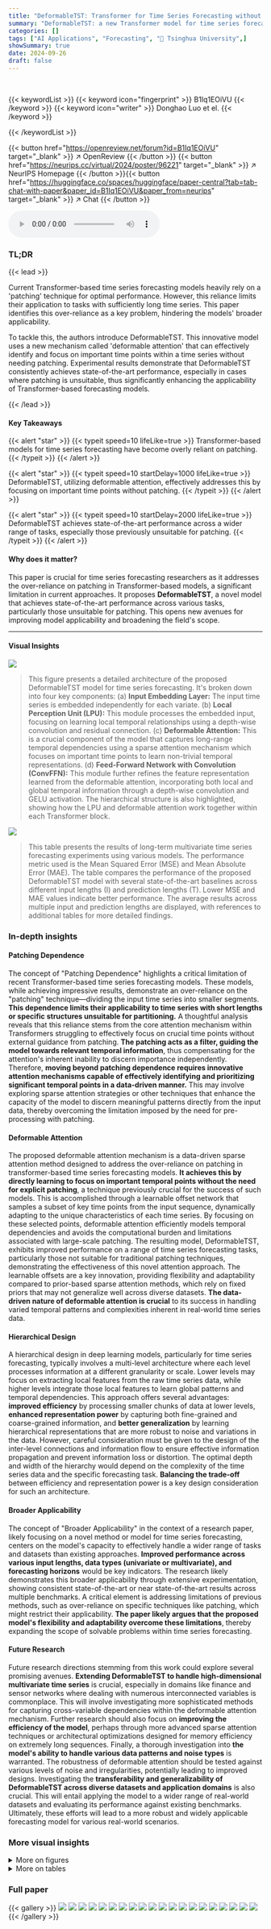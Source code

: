 ```yaml
---
title: "DeformableTST: Transformer for Time Series Forecasting without Over-reliance on Patching"
summary: "DeformableTST: a new Transformer model for time series forecasting that surpasses existing methods by reducing over-reliance on patching, enhancing performance and adaptability."
categories: []
tags: ["AI Applications", "Forecasting", "🏢 Tsinghua University",]
showSummary: true
date: 2024-09-26
draft: false
---
```


<br>

{{< keywordList >}}
{{< keyword icon="fingerprint" >}} B1Iq1EOiVU {{< /keyword >}}
{{< keyword icon="writer" >}} Donghao Luo et el. {{< /keyword >}}
 
{{< /keywordList >}}

{{< button href="https://openreview.net/forum?id=B1Iq1EOiVU" target="_blank" >}}
↗ OpenReview
{{< /button >}}
{{< button href="https://neurips.cc/virtual/2024/poster/96221" target="_blank" >}}
↗ NeurIPS Homepage
{{< /button >}}{{< button href="https://huggingface.co/spaces/huggingface/paper-central?tab=tab-chat-with-paper&paper_id=B1Iq1EOiVU&paper_from=neurips" target="_blank" >}}
↗ Chat
{{< /button >}}



<audio controls>
    <source src="https://ai-paper-reviewer.com/B1Iq1EOiVU/podcast.wav" type="audio/wav">
    Your browser does not support the audio element.
</audio>


### TL;DR


{{< lead >}}

Current Transformer-based time series forecasting models heavily rely on a 'patching' technique for optimal performance. However, this reliance limits their application to tasks with sufficiently long time series.  This paper identifies this over-reliance as a key problem, hindering the models' broader applicability.



To tackle this, the authors introduce DeformableTST.  This innovative model uses a new mechanism called 'deformable attention' that can effectively identify and focus on important time points within a time series without needing patching.  Experimental results demonstrate that DeformableTST consistently achieves state-of-the-art performance, especially in cases where patching is unsuitable, thus significantly enhancing the applicability of Transformer-based forecasting models.

{{< /lead >}}


#### Key Takeaways

{{< alert "star" >}}
{{< typeit speed=10 lifeLike=true >}} Transformer-based models for time series forecasting have become overly reliant on patching. {{< /typeit >}}
{{< /alert >}}

{{< alert "star" >}}
{{< typeit speed=10 startDelay=1000 lifeLike=true >}} DeformableTST, utilizing deformable attention, effectively addresses this by focusing on important time points without patching. {{< /typeit >}}
{{< /alert >}}

{{< alert "star" >}}
{{< typeit speed=10 startDelay=2000 lifeLike=true >}} DeformableTST achieves state-of-the-art performance across a wider range of tasks, especially those previously unsuitable for patching. {{< /typeit >}}
{{< /alert >}}

#### Why does it matter?
This paper is crucial for time series forecasting researchers as it addresses the over-reliance on patching in Transformer-based models, a significant limitation in current approaches.  It proposes **DeformableTST**, a novel model that achieves state-of-the-art performance across various tasks, particularly those unsuitable for patching.  This opens new avenues for improving model applicability and broadening the field's scope.

------
#### Visual Insights



![](https://ai-paper-reviewer.com/B1Iq1EOiVU/figures_3_1.jpg)

> This figure presents a detailed architecture of the proposed DeformableTST model for time series forecasting.  It's broken down into four key components: (a) **Input Embedding Layer:** The input time series is embedded independently for each variate. (b) **Local Perception Unit (LPU):** This module processes the embedded input, focusing on learning local temporal relationships using a depth-wise convolution and residual connection. (c) **Deformable Attention:** This is a crucial component of the model that captures long-range temporal dependencies using a sparse attention mechanism which focuses on important time points to learn non-trivial temporal representations. (d) **Feed-Forward Network with Convolution (ConvFFN):** This module further refines the feature representation learned from the deformable attention, incorporating both local and global temporal information through a depth-wise convolution and GELU activation.  The hierarchical structure is also highlighted, showing how the LPU and deformable attention work together within each Transformer block.





![](https://ai-paper-reviewer.com/B1Iq1EOiVU/tables_6_1.jpg)

> This table presents the results of long-term multivariate time series forecasting experiments using various models.  The performance metric used is the Mean Squared Error (MSE) and Mean Absolute Error (MAE).  The table compares the performance of the proposed DeformableTST model with several state-of-the-art baselines across different input lengths (I) and prediction lengths (T).  Lower MSE and MAE values indicate better performance. The average results across multiple input and prediction lengths are displayed, with references to additional tables for more detailed findings. 





### In-depth insights


#### Patching Dependence
The concept of "Patching Dependence" highlights a critical limitation of recent Transformer-based time series forecasting models.  These models, while achieving impressive results, demonstrate an over-reliance on the "patching" technique—dividing the input time series into smaller segments. **This dependence limits their applicability to time series with short lengths or specific structures unsuitable for partitioning.**  A thoughtful analysis reveals that this reliance stems from the core attention mechanism within Transformers struggling to effectively focus on crucial time points without external guidance from patching.  **The patching acts as a filter, guiding the model towards relevant temporal information**, thus compensating for the attention's inherent inability to discern importance independently.  Therefore, **moving beyond patching dependence requires innovative attention mechanisms capable of effectively identifying and prioritizing significant temporal points in a data-driven manner.** This may involve exploring sparse attention strategies or other techniques that enhance the capacity of the model to discern meaningful patterns directly from the input data, thereby overcoming the limitation imposed by the need for pre-processing with patching.

#### Deformable Attention
The proposed deformable attention mechanism is a data-driven sparse attention method designed to address the over-reliance on patching in transformer-based time series forecasting models.  **It achieves this by directly learning to focus on important temporal points without the need for explicit patching**, a technique previously crucial for the success of such models. This is accomplished through a learnable offset network that samples a subset of key time points from the input sequence, dynamically adapting to the unique characteristics of each time series. By focusing on these selected points, deformable attention efficiently models temporal dependencies and avoids the computational burden and limitations associated with large-scale patching. The resulting model, DeformableTST, exhibits improved performance on a range of time series forecasting tasks, particularly those not suitable for traditional patching techniques, demonstrating the effectiveness of this novel attention approach. The learnable offsets are a key innovation, providing flexibility and adaptability compared to prior-based sparse attention methods, which rely on fixed priors that may not generalize well across diverse datasets. **The data-driven nature of deformable attention is crucial** to its success in handling varied temporal patterns and complexities inherent in real-world time series data.

#### Hierarchical Design
A hierarchical design in deep learning models, particularly for time series forecasting, typically involves a multi-level architecture where each level processes information at a different granularity or scale.  Lower levels may focus on extracting local features from the raw time series data, while higher levels integrate those local features to learn global patterns and temporal dependencies. This approach offers several advantages: **improved efficiency** by processing smaller chunks of data at lower levels, **enhanced representation power** by capturing both fine-grained and coarse-grained information, and **better generalization** by learning hierarchical representations that are more robust to noise and variations in the data. However, careful consideration must be given to the design of the inter-level connections and information flow to ensure effective information propagation and prevent information loss or distortion. The optimal depth and width of the hierarchy would depend on the complexity of the time series data and the specific forecasting task.  **Balancing the trade-off** between efficiency and representation power is a key design consideration for such an architecture.

#### Broader Applicability
The concept of "Broader Applicability" in the context of a research paper, likely focusing on a novel method or model for time series forecasting, centers on the model's capacity to effectively handle a wider range of tasks and datasets than existing approaches.  **Improved performance across various input lengths, data types (univariate or multivariate), and forecasting horizons** would be key indicators.  The research likely demonstrates this broader applicability through extensive experimentation, showing consistent state-of-the-art or near state-of-the-art results across multiple benchmarks.  A critical element is addressing limitations of previous methods, such as over-reliance on specific techniques like patching, which might restrict their applicability.  **The paper likely argues that the proposed model's flexibility and adaptability overcome these limitations**, thereby expanding the scope of solvable problems within time series forecasting.

#### Future Research
Future research directions stemming from this work could explore several promising avenues.  **Extending DeformableTST to handle high-dimensional multivariate time series** is crucial, especially in domains like finance and sensor networks where dealing with numerous interconnected variables is commonplace. This will involve investigating more sophisticated methods for capturing cross-variable dependencies within the deformable attention mechanism.  Further research should also focus on **improving the efficiency of the model**, perhaps through more advanced sparse attention techniques or architectural optimizations designed for memory efficiency on extremely long sequences.  Finally, a thorough investigation into **the model's ability to handle various data patterns and noise types** is warranted. The robustness of deformable attention should be tested against various levels of noise and irregularities, potentially leading to improved designs.  Investigating the **transferability and generalizability of DeformableTST across diverse datasets and application domains** is also crucial. This will entail applying the model to a wider range of real-world datasets and evaluating its performance against existing benchmarks.  Ultimately, these efforts will lead to a more robust and widely applicable forecasting model for various real-world scenarios.


### More visual insights

<details>
<summary>More on figures
</summary>


![](https://ai-paper-reviewer.com/B1Iq1EOiVU/figures_4_1.jpg)

> This figure illustrates the deformable attention mechanism. (a) shows the process from both tensor and coordinate views. The input feature series X first samples a few important time points based on learnable offsets. Then these sampled points are fed to key and value projections (K, V), while X is projected to queries Q. Finally, multi-head attention is applied to Q, K, and V to get the output O. (b) shows the structure of the offset network that generates the offsets.  It consists of a depthwise convolution followed by a pointwise convolution, using GELU activation and producing offsets ∆T.


![](https://ai-paper-reviewer.com/B1Iq1EOiVU/figures_5_1.jpg)

> The left part of the figure is a radar chart comparing the performance of DeformableTST against other state-of-the-art models across various time series forecasting tasks: univariate short-term forecasting (SMAPE), multivariate short-term forecasting (MSE), long-term forecasting with input lengths 96, 384, and 768 (MSE).  The right part shows a line graph illustrating how the MSE changes for each model with different input lengths. This visualization helps understand the model's adaptability to various input lengths and task types, especially highlighting DeformableTST's consistent superior performance.


![](https://ai-paper-reviewer.com/B1Iq1EOiVU/figures_8_1.jpg)

> This ablation study visualizes the effect of each design choice made to improve PatchTST and arrive at DeformableTST.  It shows the impact of removing patching, adding a hierarchical structure, incorporating deformable attention, and adding local enhancement modules on both model performance (MSE) and memory usage. The results demonstrate that each addition contributes to improved performance and efficiency.


![](https://ai-paper-reviewer.com/B1Iq1EOiVU/figures_19_1.jpg)

> This figure presents a comparison of the model's performance against other state-of-the-art models on various time series forecasting tasks.  The left panel shows a performance comparison across different datasets, illustrating the model's consistent superiority. The right panel visualizes performance as a function of input length, demonstrating the model's adaptability and effectiveness even with shorter sequences, which is a key advantage over models that heavily rely on patching.


![](https://ai-paper-reviewer.com/B1Iq1EOiVU/figures_20_1.jpg)

> The figure visualizes the effective receptive fields (ERFs) of the PatchTST model with and without patching.  The ERF shows which time points the model focuses on when extracting temporal representations.  The visualization demonstrates that when using patching (dividing the time series into patches), PatchTST concentrates attention on a smaller set of important time points, achieving better performance.  In contrast, without patching, the model's attention is spread thinly across nearly all time points, resulting in poorer performance. This highlights PatchTST's over-reliance on the patching technique. The same phenomenon is also observed in other advanced patch-based Transformer models. 


![](https://ai-paper-reviewer.com/B1Iq1EOiVU/figures_20_2.jpg)

> This figure visualizes the effective receptive fields (ERFs) of the PatchTST model with and without patching.  The ERF shows which parts of the time series the model focuses on when learning temporal representations. The visualization reveals that when using patching, the model focuses on a smaller subset of key time points, while without patching, the model attends to almost all time points equally. This demonstrates PatchTST's strong reliance on patching to achieve optimal performance. The appendix further supports this finding by showing that multiple advanced patch-based transformer models exhibit the same behavior.


![](https://ai-paper-reviewer.com/B1Iq1EOiVU/figures_20_3.jpg)

> The figure visualizes the effective receptive fields (ERFs) of the PatchTST model with and without patching.  The ERF shows which time points in the input time series are focused on by the model during temporal representation learning.  The results demonstrate that PatchTST heavily relies on patching to effectively focus on important time points, highlighting a potential over-reliance on this technique in current Transformer-based forecasting models. The phenomenon is also observed in other advanced patch-based Transformer models.


![](https://ai-paper-reviewer.com/B1Iq1EOiVU/figures_20_4.jpg)

> This figure visualizes the effective receptive fields (ERFs) of the DeformableTST model. The ERF shows which parts of the input time series are focused by the model when extracting temporal representations. Brighter areas indicate that those time points are more important for the model to focus on when learning temporal representations. This visualization helps to understand how the DeformableTST model focuses on important time points to learn non-trivial temporal representation, which is crucial for accurate time series forecasting, especially when dealing with tasks where patching is not suitable.


![](https://ai-paper-reviewer.com/B1Iq1EOiVU/figures_20_5.jpg)

> This ablation study shows the effect of each component in DeformableTST by gradually adding components to PatchTST.  It demonstrates that removing patching initially worsens performance and memory usage.  However, adding hierarchical structure, deformable attention, and local enhancement improves performance and reduces memory usage, ultimately leading to DeformableTST's superior performance and efficiency compared to the original PatchTST.


![](https://ai-paper-reviewer.com/B1Iq1EOiVU/figures_20_6.jpg)

> This ablation study shows the impact of each component of DeformableTST on the model's performance and memory usage. Starting with PatchTST, each component is added sequentially, showing the improvements in MSE and memory usage.  The results demonstrate that removing patching initially hurts performance, but adding hierarchical structure, deformable attention, and local enhancement improves it again, resulting in a more efficient and better-performing model than PatchTST.


![](https://ai-paper-reviewer.com/B1Iq1EOiVU/figures_20_7.jpg)

> This ablation study demonstrates the impact of each design choice in DeformableTST on its performance and memory usage.  Starting from PatchTST, modifications are made sequentially: removing patching, adding a hierarchical structure, incorporating deformable attention, and finally adding local enhancement.  The results show that while removing patching initially hurts performance and significantly increases memory usage, the subsequent design choices mitigate these issues and lead to a superior model (DeformableTST) with better performance and lower memory.


![](https://ai-paper-reviewer.com/B1Iq1EOiVU/figures_21_1.jpg)

> This figure illustrates the deformable attention mechanism proposed in the paper.  Panel (a) shows the process of deformable attention from both tensor and coordinate perspectives, highlighting the sampling of important time points from the input feature series based on learnable offsets.  These points are used to compute the attention mechanism. Panel (b) details the structure of the offset network, which generates these learnable offsets. The network's input is the query tokens, and it uses depth-wise and point-wise convolutions with a GeLU activation to output the offsets.


![](https://ai-paper-reviewer.com/B1Iq1EOiVU/figures_21_2.jpg)

> The figure on the left shows the overall performance of DeformableTST against other models on various time series forecasting tasks, indicating its state-of-the-art performance.  The figure on the right specifically analyzes performance across different input lengths, highlighting DeformableTST's consistent high performance and adaptability to diverse input lengths compared to other models, which tend to struggle with shorter sequences.


![](https://ai-paper-reviewer.com/B1Iq1EOiVU/figures_30_1.jpg)

> This figure presents a comparison of the model's performance against other state-of-the-art models. The left panel displays a comparison of the overall performance across various time series forecasting tasks, while the right panel shows a performance comparison under different input lengths.  The results demonstrate that DeformableTST consistently outperforms other methods, especially for tasks with shorter input lengths, unsuitable for traditional patching techniques.


![](https://ai-paper-reviewer.com/B1Iq1EOiVU/figures_30_2.jpg)

> This figure shows a comparison of the model's performance with other state-of-the-art models on several time series forecasting tasks. The left panel presents a comparison of the overall performance (measured by MSE for long-term forecasting tasks and SMAPE for short-term forecasting tasks) across different datasets.  The right panel shows how the model's performance changes with varying input sequence lengths, highlighting the model's ability to adapt to various input lengths and perform consistently well.


![](https://ai-paper-reviewer.com/B1Iq1EOiVU/figures_33_1.jpg)

> The figure visualizes the effective receptive field (ERF) of the PatchTST model, highlighting its reliance on patching to focus on important time points during temporal representation extraction.  It contrasts the ERF when using patching (focusing on key points) versus not using patching (focusing on almost all points equally), illustrating how patching guides the model toward more meaningful temporal representations.  The results demonstrate that without patching, the model has not effectively learned the importance of individual time points, leading to inferior forecasting performance.  This over-reliance on patching is also seen in other advanced patch-based Transformer models.


![](https://ai-paper-reviewer.com/B1Iq1EOiVU/figures_33_2.jpg)

> This figure shows a comparison of the model's performance against other state-of-the-art models on various time series forecasting tasks.  The left panel presents a comparison of overall performance metrics (e.g., MSE, SMAPE) across different datasets, while the right panel analyzes how the model's performance changes with varying input lengths.  This illustrates the model's adaptability to a wide range of input sizes and its ability to maintain strong performance even with shorter input sequences, which is a key advantage highlighted in the paper.


![](https://ai-paper-reviewer.com/B1Iq1EOiVU/figures_33_3.jpg)

> This figure presents a comprehensive comparison of DeformableTST's performance against various state-of-the-art models across different time series forecasting tasks.  The left panel shows the model's overall performance across multiple tasks, while the right panel displays performance under varying input lengths.  This demonstrates DeformableTST's adaptability and consistent performance across a broader range of forecasting scenarios compared to existing methods.


![](https://ai-paper-reviewer.com/B1Iq1EOiVU/figures_34_1.jpg)

> The figure shows the sensitivity analysis of the DeformableTST model's performance to different hyperparameters. For the patch size, experiments are conducted with input length 384 and prediction length 96, using PatchTST as a baseline for comparison. For other hyperparameters (model dimension, FFN expansion, number of blocks, number of important time points, and learning rate), experiments are conducted with input length 96 and prediction length 96. The results visualize the robustness of the model to the hyperparameter choices and demonstrate that its performance is relatively stable across various settings.


</details>




<details>
<summary>More on tables
</summary>


![](https://ai-paper-reviewer.com/B1Iq1EOiVU/tables_7_1.jpg)
> This table presents the results of multivariate short-term forecasting experiments.  It compares the performance of DeformableTST against several other state-of-the-art models across multiple datasets. The input length is twice the prediction length. The average performance across three different prediction lengths (6, 12, and 18) is reported, offering a comprehensive comparison of the models' effectiveness in this type of forecasting task.

![](https://ai-paper-reviewer.com/B1Iq1EOiVU/tables_7_2.jpg)
> This table presents a detailed comparison of various models' performance on multivariate short-term forecasting tasks.  It shows the mean squared error (MSE) and mean absolute error (MAE) for each model across three prediction lengths (6, 12, 18). The input sequence length is always twice the prediction length.  The 'Avg' column provides the average performance across these three prediction lengths.  The table allows for a comprehensive assessment of different models' capabilities in handling multivariate short-term forecasting problems.

![](https://ai-paper-reviewer.com/B1Iq1EOiVU/tables_9_1.jpg)
> This table compares the performance of the proposed deformable attention mechanism against other prior-based sparse attention mechanisms commonly used in time series forecasting. The comparison is conducted within the context of long-term forecasting tasks using an input sequence length of 96.  The table presents the average Mean Squared Error (MSE) and Mean Absolute Error (MAE) across four different prediction lengths.  The results highlight the superior performance of the deformable attention, showcasing its effectiveness in capturing temporal dependencies.

![](https://ai-paper-reviewer.com/B1Iq1EOiVU/tables_14_1.jpg)
> This table provides detailed information about the multivariate datasets used in the paper for both long-term and short-term forecasting experiments.  For each dataset, it lists the task (long-term or short-term forecasting), the dataset name, the number of variates, the prediction lengths used, the dataset sizes (train, validation, test splits), the data frequency (hourly, 15min, 5min, daily, weekly), and the type of information contained within the dataset (electricity, weather, transportation, illness, economy). This information is crucial for understanding the experimental setup and the scope of the results presented.

![](https://ai-paper-reviewer.com/B1Iq1EOiVU/tables_14_2.jpg)
> This table presents the details of the univariate short-term forecasting datasets used in the paper. It includes the dataset name, the number of samples in the training, validation, and test sets, the number of variables, and the prediction length for each dataset.  The datasets cover various frequencies (yearly, quarterly, monthly, weekly, daily, and hourly) and represent various application domains, including macroeconomics, microeconomics, industry, finance, and tourism.

![](https://ai-paper-reviewer.com/B1Iq1EOiVU/tables_22_1.jpg)
> This table presents the standard deviation of the DeformableTST's performance across five independent runs with different random seeds.  The results are presented for multiple datasets (ETTh1, ETTh2, ETTm1, ETTm2, Weather, Solar-Energy, ECL, Traffic) and prediction horizons (96, 192, 336, 720). It shows the stability of the model's performance across multiple runs.

![](https://ai-paper-reviewer.com/B1Iq1EOiVU/tables_25_1.jpg)
> This table presents the results of multivariate long-term time series forecasting experiments.  The Mean Squared Error (MSE) and Mean Absolute Error (MAE) are reported as metrics.  Results are averaged across three different input lengths (96, 384, and 768 time steps) and four prediction lengths (96, 192, 336, and 720 time steps) to demonstrate the model's adaptability and consistency. The table compares the performance of DeformableTST against several state-of-the-art baselines on multiple datasets.  More detailed results and comparisons with additional baselines are available in Tables 8, 9, and 10.

![](https://ai-paper-reviewer.com/B1Iq1EOiVU/tables_26_1.jpg)
> This table presents the complete results of the long-term forecasting experiments with an input length of 96 time steps.  It compares the performance of DeformableTST against several other state-of-the-art models across four different prediction lengths (96, 192, 336, and 720).  The 'Avg' row shows the average performance across all prediction lengths.  The metrics used are MSE (Mean Squared Error) and MAE (Mean Absolute Error). The table allows for a comprehensive comparison of the models under various prediction horizons.

![](https://ai-paper-reviewer.com/B1Iq1EOiVU/tables_27_1.jpg)
> This table presents a detailed comparison of the model's performance on multivariate short-term forecasting tasks against several other state-of-the-art models.  It shows Mean Squared Error (MSE) and Mean Absolute Error (MAE) for different prediction lengths (6, 12, and 18), averaged across multiple datasets, offering a comprehensive evaluation of the DeformableTST's performance relative to its competitors.

![](https://ai-paper-reviewer.com/B1Iq1EOiVU/tables_28_1.jpg)
> This table presents a comprehensive comparison of various models' performance on multivariate short-term forecasting tasks.  It shows the Mean Squared Error (MSE) and Mean Absolute Error (MAE) for different prediction lengths (6, 12, and 18 time steps), averaged across the three lengths.  The input sequence length for each prediction length was twice as long. Multiple datasets are included in the comparison.

![](https://ai-paper-reviewer.com/B1Iq1EOiVU/tables_28_2.jpg)
> This table presents a comprehensive comparison of various time series forecasting models on multivariate short-term forecasting tasks.  It shows the Mean Squared Error (MSE) and Mean Absolute Error (MAE) for different models across three prediction lengths (6, 12, and 18 time steps).  The input sequence length is twice the prediction length for all models.  The average performance across all three prediction lengths is also provided.

![](https://ai-paper-reviewer.com/B1Iq1EOiVU/tables_29_1.jpg)
> This table presents a detailed comparison of the DeformableTST model with various other competitive models on eight multivariate short-term time series forecasting datasets.  The models are evaluated on three different prediction lengths (6, 12, and 18 time steps), with the input length always double the prediction length.  The table shows Mean Squared Error (MSE) and Mean Absolute Error (MAE) for each model on each dataset and prediction length, along with an average across all prediction lengths.  This allows for a comprehensive assessment of model performance in this type of task. 

![](https://ai-paper-reviewer.com/B1Iq1EOiVU/tables_31_1.jpg)
> This table compares the performance of DeformableTST and Sageformer on eight long-term forecasting datasets.  The metrics used are Mean Squared Error (MSE) and Mean Absolute Error (MAE).  The results are averaged across three different input lengths (96, 384, and 768) and four prediction lengths (96, 192, 336, and 720).  DeformableTST consistently outperforms Sageformer.

![](https://ai-paper-reviewer.com/B1Iq1EOiVU/tables_32_1.jpg)
> This table presents a comprehensive comparison of the DeformableTST model's performance against the Sageformer model in long-term time series forecasting.  It shows the Mean Squared Error (MSE) and Mean Absolute Error (MAE) for both models across four different prediction lengths (96, 192, 336, and 720) and eight different datasets (ETTh1, ETTh2, ETTm1, ETTm2, Weather, Solar, ECL, and Traffic).  The results are averaged across three different input lengths (96, 384, and 768) to demonstrate the models' performance robustness across varying data lengths.

![](https://ai-paper-reviewer.com/B1Iq1EOiVU/tables_32_2.jpg)
> This table presents a comparison of various time series forecasting models on the Stock Market dataset for short-term predictions.  It shows the Mean Squared Error (MSE) and Mean Absolute Error (MAE) achieved by different models across three prediction lengths (6, 12, and 18 time steps), with the input length being twice the prediction length.  The table highlights the superior performance of DeformableTST, showcasing its adaptability and accuracy compared to other state-of-the-art methods.

</details>




### Full paper

{{< gallery >}}
<img src="https://ai-paper-reviewer.com/B1Iq1EOiVU/1.png" class="grid-w50 md:grid-w33 xl:grid-w25" />
<img src="https://ai-paper-reviewer.com/B1Iq1EOiVU/2.png" class="grid-w50 md:grid-w33 xl:grid-w25" />
<img src="https://ai-paper-reviewer.com/B1Iq1EOiVU/3.png" class="grid-w50 md:grid-w33 xl:grid-w25" />
<img src="https://ai-paper-reviewer.com/B1Iq1EOiVU/4.png" class="grid-w50 md:grid-w33 xl:grid-w25" />
<img src="https://ai-paper-reviewer.com/B1Iq1EOiVU/5.png" class="grid-w50 md:grid-w33 xl:grid-w25" />
<img src="https://ai-paper-reviewer.com/B1Iq1EOiVU/6.png" class="grid-w50 md:grid-w33 xl:grid-w25" />
<img src="https://ai-paper-reviewer.com/B1Iq1EOiVU/7.png" class="grid-w50 md:grid-w33 xl:grid-w25" />
<img src="https://ai-paper-reviewer.com/B1Iq1EOiVU/8.png" class="grid-w50 md:grid-w33 xl:grid-w25" />
<img src="https://ai-paper-reviewer.com/B1Iq1EOiVU/9.png" class="grid-w50 md:grid-w33 xl:grid-w25" />
<img src="https://ai-paper-reviewer.com/B1Iq1EOiVU/10.png" class="grid-w50 md:grid-w33 xl:grid-w25" />
<img src="https://ai-paper-reviewer.com/B1Iq1EOiVU/11.png" class="grid-w50 md:grid-w33 xl:grid-w25" />
<img src="https://ai-paper-reviewer.com/B1Iq1EOiVU/12.png" class="grid-w50 md:grid-w33 xl:grid-w25" />
<img src="https://ai-paper-reviewer.com/B1Iq1EOiVU/13.png" class="grid-w50 md:grid-w33 xl:grid-w25" />
<img src="https://ai-paper-reviewer.com/B1Iq1EOiVU/14.png" class="grid-w50 md:grid-w33 xl:grid-w25" />
<img src="https://ai-paper-reviewer.com/B1Iq1EOiVU/15.png" class="grid-w50 md:grid-w33 xl:grid-w25" />
<img src="https://ai-paper-reviewer.com/B1Iq1EOiVU/16.png" class="grid-w50 md:grid-w33 xl:grid-w25" />
<img src="https://ai-paper-reviewer.com/B1Iq1EOiVU/17.png" class="grid-w50 md:grid-w33 xl:grid-w25" />
<img src="https://ai-paper-reviewer.com/B1Iq1EOiVU/18.png" class="grid-w50 md:grid-w33 xl:grid-w25" />
<img src="https://ai-paper-reviewer.com/B1Iq1EOiVU/19.png" class="grid-w50 md:grid-w33 xl:grid-w25" />
<img src="https://ai-paper-reviewer.com/B1Iq1EOiVU/20.png" class="grid-w50 md:grid-w33 xl:grid-w25" />
{{< /gallery >}}